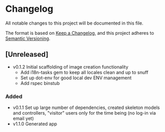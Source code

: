 # Changelog

All notable changes to this project will be documented in this file.

The format is based on [Keep a Changelog](https://keepachangelog.com/en/1.1.0/),
and this project adheres to [Semantic Versioning](https://semver.org/spec/v2.0.0.html).

## [Unreleased]

- v0.1.2 Initial scaffolding of image creation functionality
  - Add i18n-tasks gem to keep all locales clean and up to snuff
  - Set up dot-env for good local dev ENV management
  - Add rspec binstub

### Added

- v0.1.1 Set up large number of dependencies, created skeleton models and controllers,
  "visitor" users only for the time being (no log-in via email yet)
- v1.1.0 Generated app
